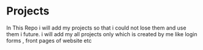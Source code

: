 # Projects
In This Repo i will add my projects so that i could not lose them and use them i future.
i will add my all projects only which is created by me
like login forms , front pages of website etc
